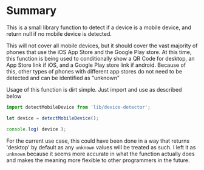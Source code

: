 # Summary

This is a small library function to detect if a device is a mobile device, and return null if no mobile device is detected.

This will not cover all mobile devices, but it should cover the vast majority of phones that use the iOS App Store and the Google Play store. At this time, this function is being used to conditionally show a QR Code for desktop, an App Store link if iOS, and a Google Play store link if android. Because of this, other types of phones with different app stores do not need to be detected and can be identified as "unknown"

Usage of this function is dirt simple. Just import and use as described below

```javascript
import detectMobileDevice from 'lib/device-detector';

let device = detectMobileDevice();

console.log( device );
```

For the current use case, this could have been done in a way that returns 'desktop' by default as any `unknown` values will be treated as such. I left it as `unknown` because it seems more accurate in what the function actually does and makes the meaning more flexible to other programmers in the future.
